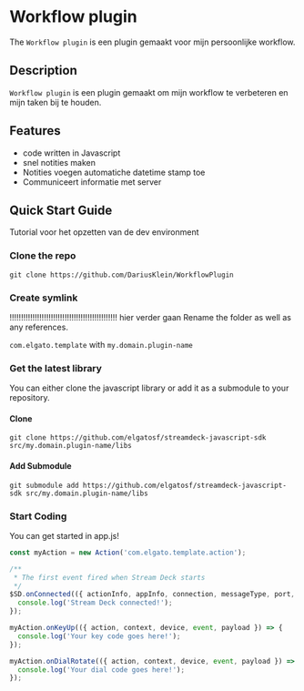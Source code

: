 
# Workflow plugin

The `Workflow plugin` is een plugin gemaakt voor mijn persoonlijke workflow.

## Description

`Workflow plugin` is een plugin gemaakt om mijn workflow te verbeteren en mijn taken bij te houden.

## Features

- code written in Javascript
- snel notities maken
- Notities voegen automatiche datetime stamp toe
- Communiceert informatie met server

## Quick Start Guide

Tutorial voor het opzetten van de dev environment

### Clone the repo

```git clone https://github.com/DariusKlein/WorkflowPlugin```

### Create symlink
!!!!!!!!!!!!!!!!!!!!!!!!!!!!!!!!!!!!!!!!!!!!!!! hier verder gaan
Rename the folder as well as any references.

`com.elgato.template` with `my.domain.plugin-name`

### Get the latest library

You can either clone the javascript library or add it as a submodule to your repository.

#### Clone

```git clone https://github.com/elgatosf/streamdeck-javascript-sdk src/my.domain.plugin-name/libs```

#### Add Submodule

```git submodule add https://github.com/elgatosf/streamdeck-javascript-sdk src/my.domain.plugin-name/libs```

### Start Coding

You can get started in app.js!

```javascript
const myAction = new Action('com.elgato.template.action');

/**
 * The first event fired when Stream Deck starts
 */
$SD.onConnected(({ actionInfo, appInfo, connection, messageType, port, uuid }) => {
  console.log('Stream Deck connected!');
});

myAction.onKeyUp(({ action, context, device, event, payload }) => {
  console.log('Your key code goes here!');
});

myAction.onDialRotate(({ action, context, device, event, payload }) => {
  console.log('Your dial code goes here!');
});
```
